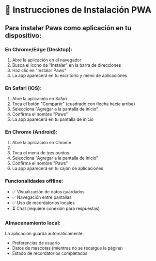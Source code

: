 # 📱 Instrucciones de Instalación PWA

## Para instalar Paws como aplicación en tu dispositivo:

### En Chrome/Edge (Desktop):
1. Abre la aplicación en el navegador
2. Busca el ícono de "Instalar" en la barra de direcciones
3. Haz clic en "Instalar Paws"
4. La app aparecerá en tu escritorio y menú de aplicaciones

### En Safari (iOS):
1. Abre la aplicación en Safari
2. Toca el botón "Compartir" (cuadrado con flecha hacia arriba)
3. Selecciona "Agregar a la pantalla de inicio"
4. Confirma el nombre "Paws"
5. La app aparecerá en tu pantalla de inicio

### En Chrome (Android):
1. Abre la aplicación en Chrome
2. 
2. Toca el menú de tres puntos
3. Selecciona "Agregar a la pantalla de inicio"
4. Confirma el nombre "Paws"
5. La app aparecerá en tu cajón de aplicaciones

### Funcionalidades offline:
- ✅ Visualización de datos guardados
- ✅ Navegación entre pantallas
- ✅ Uso de recordatorios locales
- ⏳ Chat (requiere conexión para respuestas)

### Almacenamiento local:
La aplicación guarda automáticamente:
- Preferencias de usuario
- Datos de mascotas (mientras no se recargue la página)
- Estado de recordatorios completados
